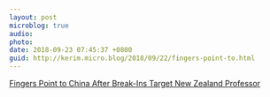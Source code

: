 ```yaml
---
layout: post
microblog: true
audio: 
photo: 
date: 2018-09-23 07:45:37 +0800
guid: http://kerim.micro.blog/2018/09/22/fingers-point-to.html
---
```

[Fingers Point to China After Break-Ins Target New Zealand Professor](https://www.nytimes.com/2018/09/21/world/asia/new-zealand-break-ins-academic.html)
